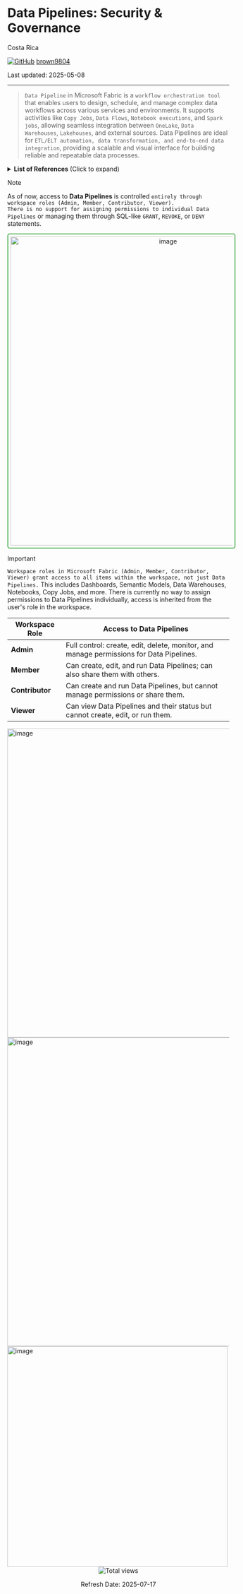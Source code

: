 # Data Pipelines: Security \& Governance

Costa Rica

[![GitHub](https://img.shields.io/badge/--181717?logo=github&logoColor=ffffff)](https://github.com/)
[brown9804](https://github.com/brown9804)

Last updated: 2025-05-08

------------------------------------------

> `Data Pipeline` in Microsoft Fabric is a `workflow orchestration tool` that enables users to design, schedule, and manage
> complex data workflows across various services and environments. It supports activities like `Copy Jobs`, `Data Flows`, `Notebook executions`, and
> `Spark jobs`, allowing seamless integration between `OneLake`, `Data Warehouses`, `Lakehouses`, and external sources.
> Data Pipelines are ideal for `ETL/ELT automation, data transformation, and end-to-end data integration`, providing a scalable and visual interface for building reliable and repeatable data processes.

<details>
<summary><b>List of References</b> (Click to expand)</summary>

- [Concept: Data pipeline Runs](https://learn.microsoft.com/en-us/fabric/data-factory/pipeline-runs)
- [Quickstart: Move and transform data with dataflows and data pipelines](https://learn.microsoft.com/en-us/fabric/data-factory/transform-data)
- [Ingest data into your Warehouse using data pipelines](https://learn.microsoft.com/en-us/fabric/data-warehouse/ingest-data-pipelines)

</details>

> [!NOTE]  
> As of now, access to **Data Pipelines** is controlled `entirely through workspace roles (Admin, Member, Contributor, Viewer).`  
> `There is no support for assigning permissions to individual Data Pipelines` or managing them through SQL-like `GRANT`, `REVOKE`, or `DENY` statements.

<div align="center">
  <img width="700" alt="image" src="https://github.com/user-attachments/assets/3d68fb14-8da1-4d6f-8059-360748252bfb" style="border: 2px solid #4CAF50; border-radius: 5px; padding: 5px;"/>
</div>

> [!IMPORTANT]  
> `Workspace roles in Microsoft Fabric (Admin, Member, Contributor, Viewer) grant access to all items within the workspace, not just Data Pipelines.` This includes Dashboards, Semantic Models, Data Warehouses, Notebooks, Copy Jobs, and more.  There is currently no way to assign permissions to Data Pipelines individually, access is inherited from the user's role in the workspace.

| **Workspace Role** | **Access to Data Pipelines**                                                                 |
|--------------------|-----------------------------------------------------------------------------------------------|
| **Admin**          | Full control: create, edit, delete, monitor, and manage permissions for Data Pipelines.       |
| **Member**         | Can create, edit, and run Data Pipelines; can also share them with others.                    |
| **Contributor**    | Can create and run Data Pipelines, but cannot manage permissions or share them.               |
| **Viewer**         | Can view Data Pipelines and their status but cannot create, edit, or run them.                |

<img width="700" alt="image" src="https://github.com/user-attachments/assets/93ccd9f1-a650-4663-a631-3b2b20434cae" />

<img width="700" alt="image" src="https://github.com/user-attachments/assets/ce0bcfe1-cce2-45e9-81ee-c58e89a7f089" />

<img width="500" alt="image" src="https://github.com/user-attachments/assets/097cb406-b4c8-4d49-88c2-6d4ea8cf7294" />

<!-- START BADGE -->
<div align="center">
  <img src="https://img.shields.io/badge/Total%20views-63-limegreen" alt="Total views">
  <p>Refresh Date: 2025-07-17</p>
</div>
<!-- END BADGE -->
